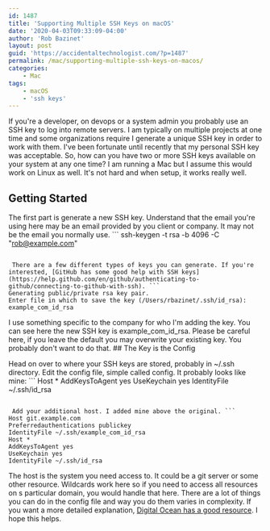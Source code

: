 ```yaml
---
id: 1487
title: 'Supporting Multiple SSH Keys on macOS'
date: '2020-04-03T09:33:09-04:00'
author: 'Rob Bazinet'
layout: post
guid: 'https://accidentaltechnologist.com/?p=1487'
permalink: /mac/supporting-multiple-ssh-keys-on-macos/
categories:
    - Mac
tags:
    - macOS
    - 'ssh keys'
---
```


If you're a developer, on devops or a system admin you probably use an SSH key to log into remote servers. I am typically on multiple projects at one time and some organizations require I generate a unique SSH key in order to work with them. I've been fortunate until recently that my personal SSH key was acceptable. So, how can you have two or more SSH keys available on your system at any one time? I am running a Mac but I assume this would work on Linux as well. It's not hard and when setup, it works really well.

## Getting Started

 The first part is generate a new SSH key. Understand that the email you're using here may be an email provided by you client or company. It may not be the email you normally use. ```
ssh-keygen -t rsa -b 4096 -C "rob@example.com"
```

 There are a few different types of keys you can generate. If you're interested, [GitHub has some good help with SSH keys](https://help.github.com/en/github/authenticating-to-github/connecting-to-github-with-ssh). ```
Generating public/private rsa key pair.
Enter file in which to save the key (/Users/rbazinet/.ssh/id_rsa): example_com_id_rsa
```

 I use something specific to the company for who I'm adding the key. You can see here the new SSH key is example\_com\_id\_rsa. Please be careful here, if you leave the default you may overwrite your existing key. You probably don't want to do that. ## The Key is the Config

 Head on over to where your SSH keys are stored, probably in ~/.ssh directory. Edit the config file, simple called config. It probably looks like mine: ```
Host *
AddKeysToAgent yes
UseKeychain yes
IdentityFile ~/.ssh/id_rsa
```

 Add your additional host. I added mine above the original. ```
Host git.example.com
Preferredauthentications publickey
IdentityFile ~/.ssh/example_com_id_rsa
Host *
AddKeysToAgent yes
UseKeychain yes
IdentityFile ~/.ssh/id_rsa
```

 The host is the system you need access to. It could be a git server or some other resource. Wildcards work here so if you need to access all resources on s particular domain, you would handle that here. There are a lot of things you can do in the config file and way you do them varies in complexity. If you want a more detailed explanation, [Digital Ocean has a good resource](https://www.digitalocean.com/community/tutorials/how-to-configure-custom-connection-options-for-your-ssh-client). I hope this helps.